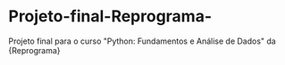 # Projeto-final-Reprograma-
Projeto final para o curso "Python: Fundamentos e Análise de Dados" da {Reprograma}
